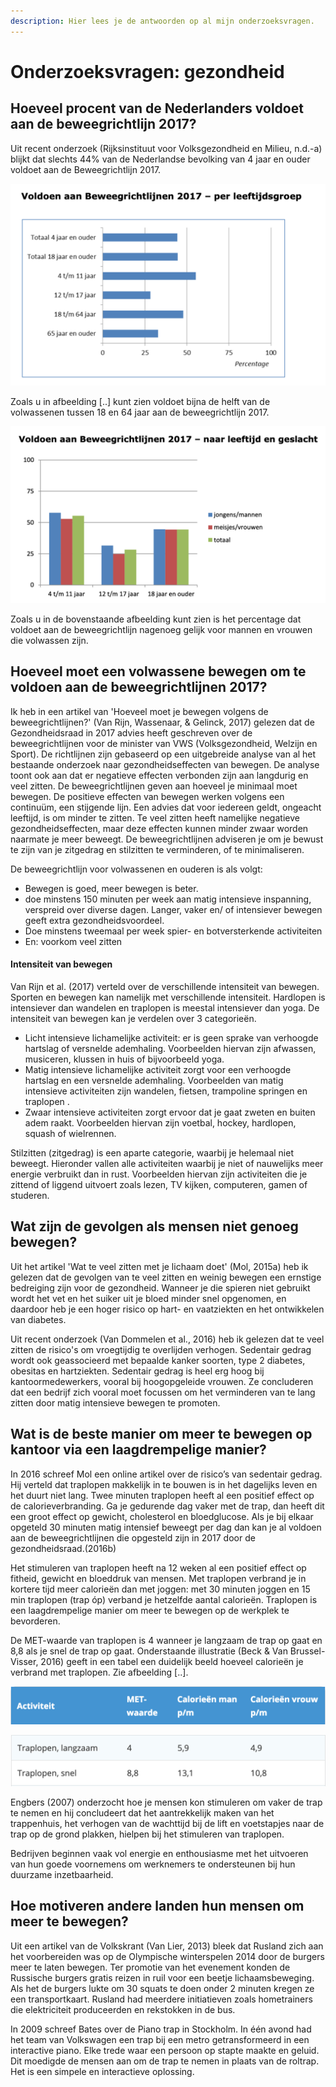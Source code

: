 ```yaml
---
description: Hier lees je de antwoorden op al mijn onderzoeksvragen.
---
```


# Onderzoeksvragen: gezondheid

## Hoeveel procent van de Nederlanders voldoet aan de beweegrichtlijn 2017?

Uit recent onderzoek \(Rijksinstituut voor Volksgezondheid en Milieu, n.d.-a\) blijkt dat slechts 44% van de Nederlandse bevolking van 4 jaar en ouder voldoet aan de Beweegrichtlijn 2017.

![Afbeelding 24](../../../.gitbook/assets/grafiek_beweegroichtlijn-2017.png)

Zoals u in afbeelding \[..\] kunt zien voldoet bijna de helft van de volwassenen tussen 18 en 64 jaar aan de beweegrichtlijn 2017. 

![Afbeelding 25](../../../.gitbook/assets/grafiek_beweegrichtlijn-2017-2.png)

Zoals u in de bovenstaande afbeelding kunt zien is het percentage dat voldoet aan de beweegrichtlijn nagenoeg gelijk voor mannen en vrouwen die volwassen zijn. 

## Hoeveel moet een volwassene bewegen om te voldoen aan de beweegrichtlijnen 2017?

Ik heb in een artikel van 'Hoeveel moet je bewegen volgens de beweegrichtlijnen?' \(Van Rijn, Wassenaar, & Gelinck, 2017\) gelezen dat de Gezondheidsraad in 2017 advies heeft geschreven over de beweegrichtlijnen voor de minister van VWS \(Volksgezondheid, Welzijn en Sport\). De richtlijnen zijn gebaseerd op een uitgebreide analyse van al het bestaande onderzoek naar gezondheidseffecten van bewegen. De analyse toont ook aan dat er negatieve effecten verbonden zijn aan langdurig en veel zitten. De beweegrichtlijnen geven aan hoeveel je minimaal moet bewegen. De positieve effecten van bewegen werken volgens een continuüm, een stijgende lijn. Een advies dat voor iedereen geldt, ongeacht leeftijd, is om minder te zitten. Te veel zitten heeft namelijke negatieve gezondheidseffecten, maar deze effecten kunnen minder zwaar worden naarmate je meer beweegt. De beweegrichtlijnen adviseren je om je bewust te zijn van je zitgedrag en stilzitten te verminderen, of te minimaliseren.

De beweegrichtlijn voor volwassenen en ouderen is als volgt:

* Bewegen is goed, meer bewegen is beter.
* doe minstens 150 minuten per week aan matig intensieve inspanning, verspreid over diverse dagen. Langer, vaker en/ of intensiever bewegen geeft extra gezondheidsvoordeel.
* Doe minstens tweemaal per week spier- en botversterkende activiteiten
* En: voorkom veel zitten

#### Intensiteit van bewegen

Van Rijn et al. \(2017\) verteld over de verschillende intensiteit van bewegen. Sporten en bewegen kan namelijk met verschillende intensiteit. Hardlopen is intensiever dan wandelen en traplopen is meestal intensiever dan yoga. De intensiteit van bewegen kan je verdelen over 3 categorieën.

* Licht intensieve lichamelijke activiteit: er is geen sprake van verhoogde hartslag of versnelde ademhaling. Voorbeelden hiervan zijn afwassen, musiceren, klussen in huis of bijvoorbeeld yoga.
* Matig intensieve lichamelijke activiteit zorgt voor een verhoogde hartslag en een versnelde ademhaling. Voorbeelden van matig intensieve activiteiten zijn wandelen, fietsen, trampoline springen en traplopen .
* Zwaar intensieve activiteiten zorgt ervoor dat je gaat zweten en buiten adem raakt. Voorbeelden hiervan zijn voetbal, hockey, hardlopen, squash of wielrennen.

Stilzitten \(zitgedrag\) is een aparte categorie, waarbij je helemaal niet beweegt. Hieronder vallen alle activiteiten waarbij je niet of nauwelijks meer energie verbruikt dan in rust. Voorbeelden hiervan zijn activiteiten die je zittend of liggend uitvoert zoals lezen, TV kijken, computeren, gamen of studeren.

## Wat zijn de gevolgen als mensen niet genoeg bewegen?

Uit het artikel 'Wat te veel zitten met je lichaam doet' \(Mol, 2015a\) heb ik gelezen dat de gevolgen van te veel zitten en weinig bewegen een ernstige bedreiging zijn voor de gezondheid. Wanneer je die spieren niet gebruikt wordt het vet en het suiker uit je bloed minder snel opgenomen, en daardoor heb je een hoger risico op hart- en vaatziekten en het ontwikkelen van diabetes.

Uit recent onderzoek \(Van Dommelen et al., 2016\) heb ik gelezen dat te veel zitten de risico's om vroegtijdig te overlijden verhogen. Sedentair gedrag wordt ook geassocieerd met bepaalde kanker soorten, type 2 diabetes, obesitas en hartziekten. Sedentair gedrag is heel erg hoog bij kantoormedewerkers, vooral bij hoogopgeleide vrouwen. Ze concluderen dat een bedrijf zich vooral moet focussen om het verminderen van te lang zitten door matig intensieve bewegen te promoten.

## Wat is de beste manier om meer te bewegen op kantoor via een laagdrempelige manier?

In 2016 schreef Mol een online artikel over de risico’s van sedentair gedrag. Hij verteld dat traplopen makkelijk in te bouwen is in het dagelijks leven en het duurt niet lang. Twee minuten traplopen heeft al een positief effect op de calorieverbranding. Ga je gedurende dag vaker met de trap, dan heeft dit een groot effect op gewicht, cholesterol en bloedglucose. Als je bij elkaar opgeteld 30 minuten matig intensief beweegt per dag dan kan je al voldoen aan de beweegrichtlijnen die opgesteld zijn in 2017 door de gezondheidsraad.\(2016b\)

Het stimuleren van traplopen heeft na 12 weken al een positief effect op fitheid, gewicht en bloeddruk van mensen. Met traplopen verbrand je in kortere tijd meer calorieën dan met joggen: met 30 minuten joggen en 15 min traplopen \(trap óp\) verband je hetzelfde aantal calorieën. Traplopen is een laagdrempelige manier om meer te bewegen op de werkplek te bevorderen.

De MET-waarde van traplopen is 4 wanneer je langzaam de trap op gaat en 8,8 als je snel de trap op gaat. Onderstaande illustratie \(Beck & Van Brussel-Visser, 2016\) geeft in een tabel een duidelijk beeld hoeveel calorieën je verbrand met traplopen. Zie afbeelding \[..\].

![](../../../.gitbook/assets/met-waardes-1.png)

![Afbeelding 26](../../../.gitbook/assets/met-waardes-2.png)

Engbers \(2007\) onderzocht hoe je mensen kon stimuleren om vaker de trap te nemen en hij concludeert dat het aantrekkelijk maken van het trappenhuis, het verhogen van de wachttijd bij de lift en voetstapjes naar de trap op de grond plakken, hielpen bij het stimuleren van traplopen.

Bedrijven beginnen vaak vol energie en enthousiasme met het uitvoeren van hun goede voornemens om werknemers te ondersteunen bij hun duurzame inzetbaarheid.

## Hoe motiveren andere landen hun mensen om meer te bewegen?

Uit een artikel van de Volkskrant \(Van Lier, 2013\) bleek dat Rusland zich aan het voorbereiden was op de Olympische winterspelen 2014 door de burgers meer te laten bewegen. Ter promotie van het evenement konden de Russische burgers gratis reizen in ruil voor een beetje lichaamsbeweging. Als het de burgers lukte om 30 squats te doen onder 2 minuten kregen ze een transportkaart. Rusland had meerdere initiatieven zoals hometrainers die elektriciteit produceerden en rekstokken in de bus.

In 2009 schreef Bates over de Piano trap in Stockholm. In één avond had het team van Volkswagen een trap bij een metro getransformeerd in een interactive piano. Elke trede waar een persoon op stapte maakte en geluid. Dit moedigde de mensen aan om de trap te nemen in plaats van de roltrap. Het is een simpele en interactieve oplossing. 

